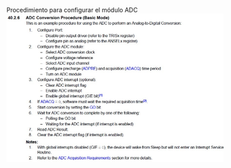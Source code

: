 Procedimiento para configurar el módulo ADC<br>
<img src="WhatsApp Image 2023-05-21 at 20.20.31.jpeg">
